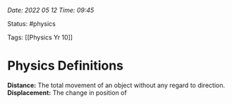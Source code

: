 
*Date: 2022 05 12 Time: 09:45*

Status: #physics

Tags: [[Physics Yr 10]]

# Physics Definitions

**Distance:** The total movement of an object without any regard to direction.
**Displacement:** The change in position of 